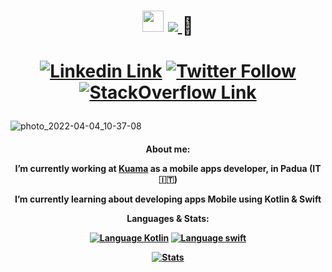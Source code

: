 
<h1 align="center">
  <img src="https://emoji.gg/assets/emoji/2838-dogecoin.gif" width="34"/>
  <a href="https://github.com/GabM3">
   <img src="https://readme-typing-svg.herokuapp.com?color=%23095FF7&duration=2500&center=true&vCenter=true&height=50&lines=Hi!+I'm+GabM3;Junior+Mobile+Developer">
  </a>
  🚀
</h1>
<h1 align="center">
  
[![Linkedin Link](https://img.shields.io/badge/Linkedin-%23ffffff.svg?&style=for-the-badge&logo=Linkedin&logoColor=black)](https://www.linkedin.com/in/gabriele-marcato-45b776160/) [![Twitter Follow](https://img.shields.io/twitter/follow/gab_marcato?color=1DA1F2&logo=twitter&style=for-the-badge)](https://twitter.com/intent/follow?original_referer=https%3A%2F%2Fgithub.com%2Fgab_marcato&screen_name=gab_marcato) [![StackOverflow Link](https://img.shields.io/badge/Stack_Overflow-white?style=for-the-badge&logo=stack-overflow&logoColor=black)](https://img.shields.io/badge/Stack_Overflow-white?style=for-the-badge&logo=stack-overflow&logoColor=black)

</h1>

![photo_2022-04-04_10-37-08](https://user-images.githubusercontent.com/47599579/162247045-013c7341-28c2-4c50-add6-fa527202c1a7.jpg)

<h4 align="center">
  
About me:

I’m currently working at [Kuama](https://kuama.it/) as a mobile apps developer, in Padua (IT🇮🇹)
 
I’m currently learning about developing apps <b>Mobile</b> using <b>Kotlin</b> & <b>Swift</b>

  
Languages & Stats:

[![Language Kotlin](https://img.shields.io/badge/Kotlin-white?&style=for-the-badge&logo=kotlin&logoColor=black)](https://kotlinlang.org/)
[![Language swift](https://img.shields.io/badge/Swift-white?&style=for-the-badge&logo=swift&logoColor=black)](https://www.apple.com/swift/)

[![Stats](https://github-readme-stats.vercel.app/api?username=gabm3&show_icons=true&count_private=true&theme=algolia&include_all_commits=true)](https://www.github.com/gabm3/)

<!-- [![Top Langs](https://github-readme-stats.vercel.app/api/top-langs/?username=gabm3)](https://github.com/anuraghazra/github-readme-stats) -->
</h4>
